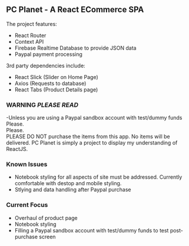 ## PC Planet - A React ECommerce SPA

The project features: 
- React Router 
- Context API 
- Firebase Realtime Database to provide JSON data 
- Paypal payment processing <br />

3rd party dependencies include: <br />
- React Slick (Slider on Home Page)
- Axios (Requests to database) 
- React Tabs (Product Details page)


### WARNING ***PLEASE READ***

-Unless you are using a Paypal sandbox account with test/dummy funds <br />
Please. <br />
Please. <br />
PLEASE DO NOT purchase the items from this app. No items will be delivered. PC Planet is simply a project to display my understanding of ReactJS.


### Known Issues

- Notebook styling for all aspects of site must be addressed. Currently comfortable with destop and mobile styling.
- Stlying and data handling after Paypal purchase

### Current Focus

- Overhaul of product page
- Notebook styling
- Filling a Paypal sandbox account with test/dummy funds to test post-purchase screen

